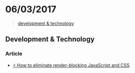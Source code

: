 # 06/03/2017

> [development & technology](#development--technology)

## Development & Technology

### Article
- [⚡ How to eliminate render-blocking JavaScript and CSS](https://csabapalfi.github.io/eliminate-render-blocking/)
